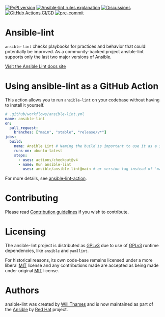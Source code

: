 [![PyPI version](https://img.shields.io/pypi/v/ansible-lint.svg)](https://pypi.org/project/ansible-lint)
[![Ansible-lint rules explanation](https://img.shields.io/badge/Ansible--lint-rules-blue.svg)](https://ansible-lint.readthedocs.io/rules/)
[![Discussions](https://img.shields.io/badge/Discussions-gray.svg)](https://github.com/ansible/ansible-lint/discussions)
[![GitHub Actions CI/CD](https://github.com/ansible/ansible-lint/workflows/gh/badge.svg)](https://github.com/ansible/ansible-lint/actions?query=workflow%3Agh+branch%3Amain+event%3Apush)
[![pre-commit](https://img.shields.io/badge/pre--commit-enabled-brightgreen?logo=pre-commit&logoColor=white)](https://github.com/pre-commit/pre-commit)

# Ansible-lint

`ansible-lint` checks playbooks for practices and behavior that could
potentially be improved. As a community-backed project ansible-lint supports
only the last two major versions of Ansible.

[Visit the Ansible Lint docs site](https://ansible-lint.readthedocs.io/)

# Using ansible-lint as a GitHub Action

This action allows you to run `ansible-lint` on your codebase without having to
install it yourself.

```yaml
# .github/workflows/ansible-lint.yml
name: ansible-lint
on:
  pull_request:
    branches: ["main", "stable", "release/v*"]
jobs:
  build:
    name: Ansible Lint # Naming the build is important to use it as a status check
    runs-on: ubuntu-latest
    steps:
      - uses: actions/checkout@v4
      - name: Run ansible-lint
        uses: ansible/ansible-lint@main # or version tag instead of 'main'
```

For more details, see [ansible-lint-action].

# Contributing

Please read [Contribution guidelines] if you wish to contribute.

# Licensing

The ansible-lint project is distributed as [GPLv3] due to use of [GPLv3] runtime
dependencies, like `ansible` and `yamllint`.

For historical reasons, its own code-base remains licensed under a more liberal
[MIT] license and any contributions made are accepted as being made under
original [MIT] license.

# Authors

ansible-lint was created by [Will Thames] and is now maintained as part of the
[Ansible] by [Red Hat] project.

[ansible]: https://ansible.com
[contribution guidelines]: https://ansible-lint.readthedocs.io/contributing
[gplv3]: https://github.com/ansible/ansible-lint/blob/main/COPYING
[mit]:
  https://github.com/ansible/ansible-lint/blob/main/docs/licenses/LICENSE.mit.txt
[red hat]: https://redhat.com
[will thames]: https://github.com/willthames
[ansible-lint-action]:
  https://ansible-lint.readthedocs.io/installing/#installing-from-source-code
